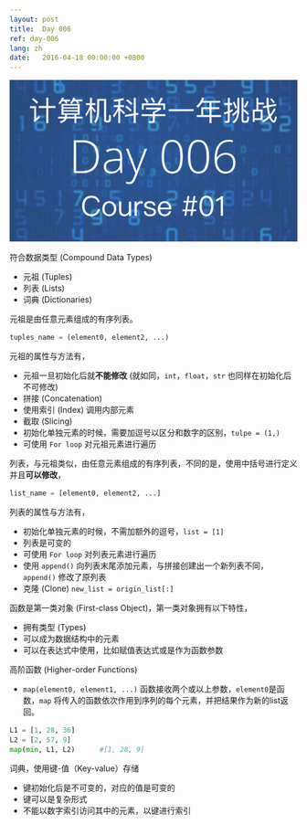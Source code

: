 ```yaml
---
layout: post
title:  Day 006
ref: day-006
lang: zh
date:   2016-04-18 00:00:00 +0800
---
```


![](/images/Day006.png)

符合数据类型 (Compound Data Types)
- 元祖 (Tuples)
- 列表 (Lists)
- 词典 (Dictionaries)

元祖是由任意元素组成的有序列表。

```python
tuples_name = (element0, element2, ...)
```

元祖的属性与方法有，
- 元祖一旦初始化后就**不能修改** (就如同，`int`，`float`，`str` 也同样在初始化后不可修改)
- 拼接 (Concatenation)
- 使用索引 (Index) 调用内部元素
- 截取 (Slicing)
- 初始化单独元素的时候，需要加逗号以区分和数字的区别，`tulpe = (1,)`
- 可使用 `For loop` 对元祖元素进行遍历

列表，与元祖类似，由任意元素组成的有序列表，不同的是，使用中括号进行定义并且**可以修改**，

```python
list_name = [element0, element2, ...]
```

列表的属性与方法有，
- 初始化单独元素的时候，不需加额外的逗号，`list = [1]`
- 列表是可变的
- 可使用 `For loop` 对列表元素进行遍历
- 使用 `append()` 向列表末尾添加元素，与拼接创建出一个新列表不同，`append()` 修改了原列表
- 克隆 (Clone) `new_list = origin_list[:]`


函数是第一类对象 (First-class Object)，第一类对象拥有以下特性，
- 拥有类型 (Types)
- 可以成为数据结构中的元素
- 可以在表达式中使用，比如赋值表达式或是作为函数参数

高阶函数 (Higher-order Functions)
- `map(element0, element1, ...)` 函数接收两个或以上参数，`element0`是函数，`map` 将传入的函数依次作用到序列的每个元素，并把结果作为新的list返回。

```python
L1 = [1, 28, 36]
L2 = [2, 57, 9]
map(min, L1, L2)      #[1, 28, 9]
```

词典，使用键-值（Key-value）存储

- 键初始化后是不可变的，对应的值是可变的
- 键可以是复杂形式
- 不能以数字索引访问其中的元素，以键进行索引
